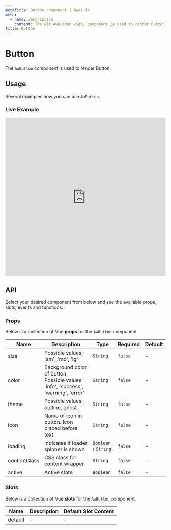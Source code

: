 ```yaml
---
metaTitle: Button сomponent | Awes.io
meta:
  - name: description
    content: The &lt;AwButton /&gt; component is used to render Button - UI Vue component for Awes.io.
title: Button
---
```

# Button

The `AwButton` component is used to render Button.


## Usage
Several examples how you can use `AwButton`.

### Live Example
<iframe
     src='https://codesandbox.io/embed/github/awes-io/client/tree/master/examples/basic-ui?autoresize=1&fontsize=14&hidenavigation=1&initialpath=%2Faw-button&module=%2Fpages%2Faw-button.vue&theme=dark&view=editor'
     style='width:100%; height:500px; border:0; border-radius: 4px; overflow:hidden;'
     title='basic-ui'
     allow='geolocation; microphone; camera; midi; vr; accelerometer; gyroscope; payment; ambient-light-sensor; encrypted-media; usb'
     sandbox='allow-modals allow-forms allow-popups allow-scripts allow-same-origin'
   ></iframe>

## API
Select your desired component from below and see the available props, slots, events and functions.

### Props
Below is a collection of Vue **props** for the `AwButton` component.
<!-- @vuese:AwButton:props:start -->
|Name|Description|Type|Required|Default|
|---|---|---|---|---|
|size|Possible values: 'sm', 'md', 'lg'|`String`|`false`|-|
|color|Background color of button. Possible values: 'info', 'success', 'warning', 'error'|`String`|`false`|-|
|theme|Possible values: outline, ghost|`String`|`false`|-|
|icon|Name of icon in button. Icon placed before text|`String`|`false`|-|
|loading|Indicates if loader spinner is shown|`Boolean` /  `String`|`false`|-|
|contentClass|CSS class for content wrapper|`String`|`false`|-|
|active|Active state|`Boolean`|`false`|-|

<!-- @vuese:AwButton:props:end -->

### Slots
Below is a collection of Vue **slots** for the `AwButton` component.
<!-- @vuese:AwButton:slots:start -->
|Name|Description|Default Slot Content|
|---|---|---|
|default|-|-|

<!-- @vuese:AwButton:slots:end -->
